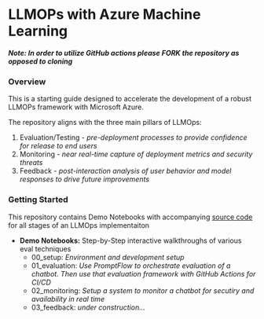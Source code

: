 # LLMOPs with Azure Machine Learning

**_Note: In order to utilize GitHub actions please FORK the repository as opposed to cloning_**

### **Overview**
This is a starting guide designed to accelerate the development of a robust LLMOPs framework with Microsoft Azure.

The repository aligns with the three main pillars of LLMOps:
1. Evaluation/Testing - _pre-deployment processes to provide confidence for release to end users_
2. Monitoring - _near real-time capture of deployment metrics and security threats_
3. Feedback - _post-interaction analysis of user behavior and model responses to drive future improvements_

### **Getting Started**  
This repository contains Demo Notebooks with accompanying [source code](./src/) for all stages of an LLMOps implementaiton
  
- **Demo Notebooks:** Step-by-Step interactive walkthroughs of various eval techniques
  - 00_setup: _Environment and development setup_
  - 01_evaluation: _Use PromptFlow to orchestrate evaluation of a chatbot. Then use that evaluation framework with GitHub Actions for CI/CD_
  - 02_monitoring: _Setup a system to monitor a chatbot for secutiry and availability in real time_
  - 03_feedback: _under construction..._


